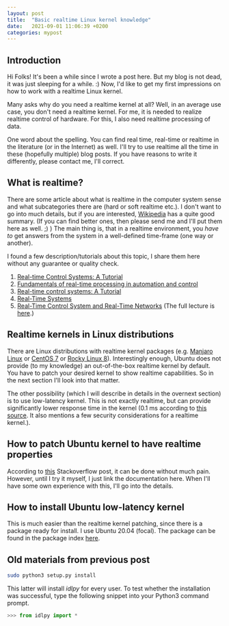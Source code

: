 ```yaml
---
layout: post
title:  "Basic realtime Linux kernel knowledge"
date:   2021-09-01 11:06:39 +0200
categories: mypost
---
```


## Introduction

Hi Folks! It's been a while since I wrote a post here. But my blog is not dead, it was just sleeping for a while. :) Now, I'd like to get my first impressions on how to work with a realtime Linux kernel.

Many asks why do you need a realtime kernel at all? Well, in an average use case, you don't need a realtime kernel. For me, it is needed to realize realtime control of hardware. For this, I also need realtime processing of data.

One word about the spelling. You can find real time, real-time or realtime in the literature (or in the Internet) as well. I'll try to use realtime all the time in these (hopefully multiple) blog posts. If you have reasons to write it differently, please contact me, I'll correct.

## What is realtime?

There are some article about what is realtime in the computer system sense and what subcategories there are (hard or soft realtime etc.). I don't want to go into much details, but if you are interested, [Wikipedia][Wikipedia-realtime-computing] has a quite good summary. (If you can find better ones, then please send me and I'll put them here as well. ;) ) The main thing is, that in a realtime environment, you *have to* get answers from the system in a well-defined time-frame (one way or another).

I found a few description/tutorials about this topic, I share them here without any guarantee or quality check.

1. [Real-time Control Systems: A Tutorial][realtime-control-tutorial]
2. [Fundamentals of real-time processing in automation and control][fundamentals-of-realtime-processing]
3. [Real-time control systems: A Tutorial][realtime-control-tutorial2]
4. [Real-Time Systems][realtime-systems]
5. [Real-Time Control System and Real-Time Networks][realtime-control-and-network] (The full lecture is [here][module5-link].)

## Realtime kernels in Linux distributions

There are Linux distributions with realtime kernel packages (e.g. [Manjaro Linux][Manjaro-realtime-kernel] or [CentOS 7][centos-7-realtime-kernel] or [Rocky Linux 8][rocky-linux-8-realtime-kernel]). Interestingly enough, Ubuntu does not provide (to my knowledge) an out-of-the-box realtime kernel by default. You have to patch your desired kernel to show realtime capabilities. So in the next section I'll look into that matter.

The other possibility (which I will describe in details in the overnext section) is to use low-latency kernel. This is not exactly realtime, but can provide significantly lower response time in the kernel (0.1 ms according to [this source][ubuntustudio-realtime-kernel]. It also mentions a few security considerations for a realtime kernel.).

## How to patch Ubuntu kernel to have realtime properties

According to [this][Stackoverflow-ubuntu-realtime-kernel-patch] Stackoverflow post, it can be done without much pain. However, until I try it myself, I just link the documentation here. When I'll have some own experience with this, I'll go into the details.

## How to install Ubuntu low-latency kernel

This is much easier than the realtime kernel patching, since there is a package ready for install. I use Ubuntu 20.04 (focal). The package can be found in the package index [here][ubuntu-lowlatency-kernel-package].

## Old materials from previous post

```bash
sudo python3 setup.py install
```

This latter will install *idlpy* for every user. To test whether the installation was successful, type the following snippet into your Python3 command prompt.

```python
>>> from idlpy import *
```

[Wikipedia-realtime-computing]: https://en.wikipedia.org/wiki/Real-time_computing
[realtime-control-tutorial]: http://www.kelm.ftn.uns.ac.rs/literatura/mrv/P150.pdf
[fundamentals-of-realtime-processing]:https://www.controleng.com/articles/fundamentals-of-real-time-processing-in-automation-and-control/
[realtime-control-tutorial2]: http://ppedreiras.av.it.pt/resources/str1112/apresentacoes_pesquisa/Real-time-CS.pdf
[realtime-systems]: https://users.ece.cmu.edu/~koopman/des_s99/real_time/
[realtime-control-and-network]: http://www.ipnet.agh.edu.pl/Materials1/Module5/Lecture2.pdf
[module5-link]: http://www.ipnet.agh.edu.pl/Materials1/Module5/

[Manjaro-realtime-kernel]: https://discover.manjaro.org/packages/linux-rt-lts-manjaro
[centos-7-realtime-kernel]: http://mirror.centos.org/centos/7/rt/x86_64/Packages/
[rocky-linux-8-realtime-kernel]: https://repo.uccs.edu/rocky-linux/8/RT/x86_64/os/Packages/
[Stackoverflow-ubuntu-realtime-kernel-patch]: https://stackoverflow.com/questions/51669724/install-rt-linux-patch-for-ubuntu
[ubuntustudio-realtime-kernel]: https://help.ubuntu.com/community/UbuntuStudio/RealTimeKernel
[ubuntu-lowlatency-kernel-package]: https://packages.ubuntu.com/focal/linux-lowlatency
